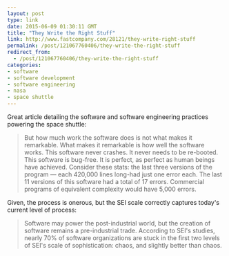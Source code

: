 ```yaml
---
layout: post
type: link
date: 2015-06-09 01:30:11 GMT
title: "They Write the Right Stuff"
link: http://www.fastcompany.com/28121/they-write-right-stuff
permalink: /post/121067760406/they-write-the-right-stuff
redirect_from: 
  - /post/121067760406/they-write-the-right-stuff
categories:
- software
- software development
- software engineering
- nasa
- space shuttle
---
```

<p>Great article detailing the software and software engineering practices powering the space shuttle:</p>

<blockquote>But how much work the software does is not what makes it remarkable. What makes it remarkable is how well the software works. This software never crashes. It never needs to be re-booted. This software is bug-free. It is perfect, as perfect as human beings have achieved. Consider these stats: the last three versions of the program — each 420,000 lines long-had just one error each. The last 11 versions of this software had a total of 17 errors. Commercial programs of equivalent complexity would have 5,000 errors.</blockquote>

<p>Given, the process is onerous, but the SEI scale correctly captures today's current level of process:</p>
<blockquote>Software may power the post-industrial world, but the creation of software remains a pre-industrial trade. According to SEI's studies, nearly 70% of software organizations are stuck in the first two levels of SEI's scale of sophistication: chaos, and slightly better than chaos. </blockquote>